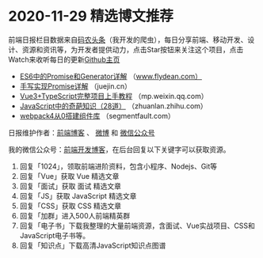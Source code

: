 # 2020-11-29 精选博文推荐

前端日报栏目数据来自[码农头条](https://toutiao.qdkfweb.cn/)（我开发的爬虫），每日分享前端、移动开发、设计、资源和资讯等，为开发者提供动力，点击Star按钮来关注这个项目，点击Watch来收听每日的更新[Github主页](https://github.com/kujian/frontendDaily)
* [ES6中的Promise和Generator详解](http://www.flydean.com/es6-promise-generator/) （www.flydean.com）
* [手写实现Promise详解](https://juejin.cn/post/6900135549395271688) （juejin.cn）
* [Vue3+TypeScript完整项目上手教程](https://mp.weixin.qq.com/s?__biz=MzA4Nzg0MDM5Nw==&mid=2247488747&idx=1&sn=963f921c041572a75a2211e1434a9114) （mp.weixin.qq.com）
* [JavaScript中的奇葩知识（28道）](https://zhuanlan.zhihu.com/p/317193617) （zhuanlan.zhihu.com）
* [webpack4从0搭建组件库](https://segmentfault.com/a/1190000038318074) （segmentfault.com）

日报维护作者：[前端博客](https://qdkfweb.cn/) 、 [微博](http://weibo.com/kujian) 和 [微信公众号](https://open.weixin.qq.com/qr/code?username=caibaojian_com)

我的微信公众号：[前端开发博客](https://open.weixin.qq.com/qr/code?username=caibaojian_com)，在后台回复以下关键字可以获取资源。

1. 回复「1024」，领取前端进阶资料，包含小程序、Nodejs、Git等
2. 回复「Vue」获取 Vue 精选文章
3. 回复「面试」获取 面试 精选文章
4. 回复「JS」获取 JavaScript 精选文章
5. 回复「CSS」获取 CSS 精选文章
6. 回复「加群」进入500人前端精英群
7. 回复「电子书」下载我整理的大量前端资源，含面试、Vue实战项目、CSS和JavaScript电子书等。
8. 回复「知识点」下载高清JavaScript知识点图谱